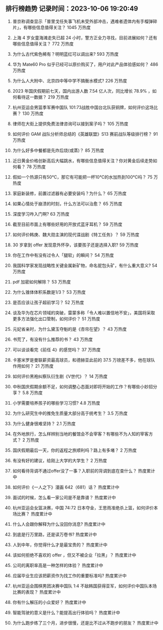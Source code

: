 
## 排行榜趋势 记录时间：2023-10-06 19:20:49
  
  1. 普京称调查显示「普里戈任失事飞机未受外部冲击，遇难者遗体内有手榴弹碎片」，有哪些信息值得关注？ 1045 万热度
    
  2. 上海 4 岁女童海滩走失已超 24 小时，警方正全力寻找，目前进展如何？还有哪些信息值得关注？ 772 万热度
    
  3. 为什么古代紫色稀有？明明蓝红可以调出来? 593 万热度
    
  4. 华为 Mate60 Pro 似乎已经可以原价购买了，用户对此产品体验感如何？ 486 万热度
    
  5. 为什么人大附中、北京四中等中学不搞衡水模式? 226 万热度
    
  6. 2023 年国庆假期前七天，国内出游人数 7.54 亿人次，同比增长 78.9% ，如何看待这一数据？ 219 万热度
    
  7. 杭州亚运会男篮季军赛中国队 101:73战胜中国台北队获铜牌，如何评价这场比赛？ 130 万热度
    
  8. 律师在大街上提供免费法律咨询可以接到案子吗？ 105 万热度
    
  9. 如何评价 GAM 战队分析师总结的《英雄联盟》S13 赛前战队等级排行榜？ 91 万热度
    
  10. 为什么好多中餐都是先炸后烧(或蒸)？ 85 万热度
    
  11. 近日黄金价格创新高后大幅跳水，有哪些信息值得关注？你对黄金后续走势如何看？ 78 万热度
    
  12. 假如一个热源只有50℃，那它有可能把一杯10℃的水加热到100℃吗？ 75 万热度
    
  13. 家庭新装修，前置过滤器有必要安装吗？为什么？ 65 万热度
    
  14. 如果心情处于崩溃的时刻，什么方法可以治愈？ 65 万热度
    
  15. 深度学习咋入门啊? 63 万热度
    
  16. 截至目前市面上有哪些好用的开放式蓝牙耳机？ 59 万热度
    
  17. 如何评价韩庚、魏大勋主演的现代谍战剧《特工任务》？ 59 万热度
    
  18. 30 岁拿到 offer 发现意外怀孕，该要孩子还是选择入职? 59 万热度
    
  19. 你在工作中有没有过令人「腿软」的瞬间？ 54 万热度
    
  20. 我国科学家发现战略性关键金属新矿物，命名铌包头矿，有什么重大意义? 54 万热度
    
  21. pdf 加密如何解除？ 53 万热度
    
  22. 为什么锥体体积系数是1/3？ 53 万热度
    
  23. 是否应该让孩子超前学习？ 52 万热度
    
  24. 谈及华为在芯片领域的突破，雷蒙多称「令人难以置信地不安」，美国将采取更多方法强化出口管制，如何评价？ 51 万热度
    
  25. 元妃省亲时，为什么黛玉夺魁的是《杏帘在望》？ 43 万热度
    
  26. 书荒了，有没有什么推荐的书？ 43 万热度
    
  27. 可以谈谈看完《前任 4》的感觉吗？ 37 万热度
    
  28. 卡塞米罗是曼联薪资最高球员，和德赫亚此前的 37.5 万镑差不多，他在球队作用如何？ 21 万热度
    
  29. 如何评价黑袍纠察队衍生剧《V世代》？ 14 万热度
    
  30. 中秋国庆假期余额不足，如何调整心态面对即将开始的工作？有哪些小妙招分享？ 5.8 万热度
    
  31. 小学需要培养孩子的哪些学习习惯? 4.8 万热度
    
  32. 为什么研究生中的推免生质量大部分高于统考生？ 3.5 万热度
    
  33. 为什么健身很难坚持？ 2.1 万热度
    
  34. 在外地旅行，怎么样辨别当地的餐馆会不会宰客？有哪些不为人知的宰客方式？ 2 万热度
    
  35. 国庆假期最后一天，你的返程之旅顺利吗？路上有多堵？ 2 万热度
    
  36. 有没有好的建议，给刚上大学的大学生？ 2 万热度
    
  37. 如何看待背调不通过offer没了一事？入职前的背调到底在查什么？ 热度累计中
    
  38. 如何评价《一人之下》漫画 642（681）话？ 热度累计中
    
  39. 面试的时候，怎么看一家公司是不是靠谱？ 热度累计中
    
  40. 杭州亚运会女篮决赛，中国 74:72 日本夺金，王思雨准绝杀上篮，如何评价本场比赛？ 热度累计中
    
  41. 什么人会跟你解释为什么没回你消息? 热度累计中
    
  42. 到底是行万里路，还是读万卷书? 热度累计中
    
  43. 人到中年，你觉得什么才是最宝贵的？ 热度累计中
    
  44. 该如何拒绝不喜欢的 offer ，但又不被企业「拉黑」？ 热度累计中
    
  45. 公司的离职率高是一种怎样的体验？ 热度累计中
    
  46. 应届毕业生应该把薪资作为找工作的重要标准吗? 热度累计中
    
  47. 杭州亚运会围棋男团决赛中国队 1:4 不敌韩国获得亚军，如何评价中国队本场比赛的表现？ 热度累计中
    
  48. 你有什么解压的小众爱好？ 热度累计中
    
  49. 智能驾驶的意义是什么？能提高出行体验吗？ 热度累计中
    
  50. 为什么跑步练了三个月，进步很慢，还是比不过从不跑步的朋友？ 热度累计中
    